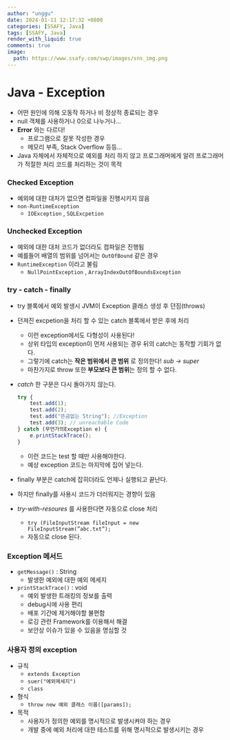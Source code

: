```yaml
---
author: "unggu"
date: 2024-01-11 12:17:32 +0800
categories: [SSAFY, Java]
tags: [SSAFY, Java]
render_with_liquid: true
comments: true
image:
  path: https://www.ssafy.com/swp/images/sns_img.png
---
```



# Java - Exception

- 어떤 원인에 의해 오동작 하거나 비 정상적 종료되는 경우
- null 객체를 사용하거나 0으로 나누거나…
- **Error** 와는 다르다!
    - 프로그램으로 잘못 작성한 경우
    - 메모리 부족, Stack Overflow 등등…
- Java 자체에서 자체적으로 예외를 처리 하지 않고 프로그래머에게 알려 프로그래머가 적절한 처리 코드를 처리하는 것이 목적
    
    

### Checked Exception

- 예외에 대한 대처가 없으면 컴파일을 진행시키지 않음
- `non-RuntimeException`
    - `IOException` , `SQLExcpetion`

### Unchecked Exception

- 예외에 대한 대처 코드가 없더라도 컴파일은 진행됨
- 예를들어 배열의 범위를 넘어서는 `OutOfBound` 같은 경우
- `RuntimeException` 이라고 불림
    - `NullPointException` , `ArrayIndexOutOfBoundsException`

### try - catch - finally

- try 블록에서 예외 발생시 JVM이 Exception 클래스 생성 후 던짐(throws)
- 던져진 excpetion을 처리 할 수 있는 catch 블록에서 받은 후에 처리
    - 이런 exception에서도 다형성이 사용된다!
    - 상위 타입의 exception이 먼저 사용되는 경우 뒤의 catch는 동작할 기회가 없다.
    - 그렇기에 catch는 **작은 범위에서 큰 범위** 로 정의한다! *sub → super*
    - 마찬가지로 throw 또한 **부모보다 큰 범위**는 정의 할 수 없다.
- *catch* 한 구문은 다시 돌아가지 않는다.
    
    ```jsx
    try {
    	test.add(1);
    	test.add(2);
    	test.add("뜬금없는 String"); //Exception
    	test.add(3); // unreachable Code
    } catch (무언가의Exception e) {
    	e.printStackTrace();
    }
    ```
    
    - 이런 코드는 test 할 때만 사용해야한다.
    - 예상 exception 코드는 마지막에 집어 넣는다.
- finally 부분은 catch에 잡히더라도 언제나 실행되고 끝난다.
- 하지만 finally를 사용시 코드가 더러워지는 경향이 있음
- *try-with-resoures* 를 사용한다면 자동으로 close 처리
    - `try (FileInputStream fileInput = new FileInputStream(”abc.txt”);`
    - 자동으로 close 된다.

### Exception 메서드

- `getMessage()` : String
    - 발생한 예외에 대한 예외 메세지
- `printStackTrace()` : void
    - 예외 발생한 트래킹의 정보를 출력
    - debug시에 사용 편리
    - 배포 기간에 제거해야할 불편함
    - 로깅 관련 Framework를 이용해서 해결
    - 보안상 이슈가 있을 수 있음을 명심할 것

### 사용자 정의 exception

- 규칙
    - `extends Exception`
    - `suer("예외메세지")`
    - `class`
- 형식
    - `throw new 예외 클래스 이름([params]);`
- 목적
    - 사용자가 정의한 예외를 명시적으로 발생시켜야 하는 경우
    - 개발 중에 예외 처리에 대한 테스트를 위해 명시적으로 발생시키는 경우